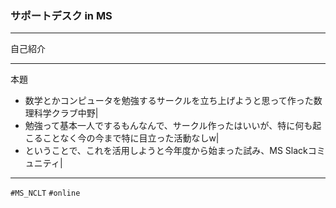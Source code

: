### サポートデスク in MS

---
自己紹介

---
本題

- 数学とかコンピュータを勉強するサークルを立ち上げようと思って作った数理科学クラブ中野|
- 勉強って基本一人でするもんなんで、サークル作ったはいいが、特に何も起こることなく今の今まで特に目立った活動なしw|
- ということで、これを活用しようと今年度から始まった試み、MS Slackコミュニティ|

---







`#MS_NCLT`
`#online`